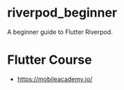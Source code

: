# riverpod_beginner

A beginner guide to Flutter Riverpod.

# Flutter Course
* https://mobileacademy.io/
